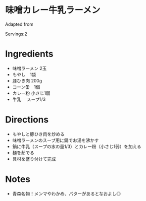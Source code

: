 
# 味噌カレー牛乳ラーメン

Adapted from []()

Servings:2

# Ingredients
- 味噌ラーメン 2玉
- もやし　1袋
- 豚ひき肉 200g
- コーン缶　1個
- カレー粉 小さじ1弱
- 牛乳 　スープ1/3
# Directions
- もやしと豚ひき肉を炒める
- 味噌ラーメンのスープ用に鍋でお湯を沸かす
- 鍋に牛乳（スープの水の量1/3）とカレー粉（小さじ1弱）を加える
- 麺を茹でる
- 具材を盛り付けて完成
# Notes
- 青森名物！メンマやわかめ、バターがあるとなおよし◎
